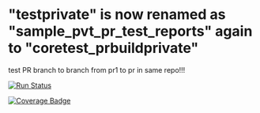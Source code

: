 # "testprivate" is now renamed as "sample_pvt_pr_test_reports" again to "coretest_prbuildprivate"
test PR branch to branch from pr1 to pr in same repo!!!


[![Run Status](https://rcapi.shippable.com/projects/58aeb4e1d63f5105005e4958/badge?branch=pr)](https://rcapp.shippable.com/bitbucket/shiptest-rc-ow/coretest_prbuildprivate)

[![Coverage Badge](https://rcapi.shippable.com/projects/58aeb4e1d63f5105005e4958/coverageBadge?branch=pr)](https://rcapp.shippable.com/bitbucket/shiptest-rc-ow/coretest_prbuildprivate) 
